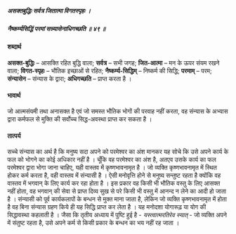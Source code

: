 ##### असक्तबुद्धिः सर्वत्र जितात्मा विगतस्पृहः ।
##### नैष्कर्म्यसिद्धिं परमां सन्न्यासेनाधिगच्छति ॥ ४९ ॥

#### शब्दार्थ

**असक्त-बुद्धिः** – आसक्ति रहित बुद्धि वाला; **सर्वत्र** – सभी जगह; **जित-आत्मा** – मन के ऊपर संयम रखने वाला; **विगत-स्पृहः** – भौतिक इच्छाओं से रहित; **नैष्कर्म्य-सिद्धिम्** – निष्कर्म की सिद्धि; **परमाम्** – परम; **संन्यासेन** – संन्यास के द्वारा; **अधिगच्छति** – प्राप्त करता है ।

#### भावार्थ

जो आत्मसंयमी तथा अनासक्त है एवं जो समस्त भौतिक भोगों की परवाह नहीं करता, वह संन्यास के अभ्यास द्वारा कर्मफल से मुक्ति की सर्वोच्च सिद्ध-अवस्था प्राप्त कर सकता है ।

#### तात्पर्य

सच्चे संन्यास का अर्थ है कि मनुष्य सदा अपने को परमेश्वर का अंश मानकर यह सोचे कि उसे अपने कार्य के फल को भोगने का कोई अधिकार नहीं है । चूँकि वह परमेश्वर का अंश है, अतएव उसके कार्य का फल परमेश्वर द्वारा भोगा जाना चाहिए, यही वास्तव में कृष्णभावनामृत है । जो व्यक्ति कृष्णभावनामृत में स्थित होकर कर्म करता है, वही वास्तव में संन्यासी है । ऐसी मनोवृत्ति होने से मनुष्य सन्तुष्ट रहता है क्योंकि वह वास्तव में भगवान् के लिए कार्य कर रहा होता है । इस प्रकार वह किसी भी भौतिक वस्तु के लिए आसक्त नहीं होता, वह भगवान् की सेवा से प्राप्त दिव्य सुख से परे किसी भी वस्तु में आनन्द न लेने का आदी हो जाता है । संन्यासी को पूर्व कार्यकलापों के बन्धन से मुक्त माना जाता है, लेकिन जो व्यक्ति कृष्णभावनामृत में होता है वह बिना संन्यास ग्रहण किये ही यह सिद्धि प्राप्त कर लेता है । यह मनोदशा योगारूढ़ या योग की सिद्धावस्था कहलाती है । जैसा कि तृतीय अध्याय में पुष्टि हुई है - *यस्त्वात्मरतिरेव स्यात्* - जो व्यक्ति अपने में संतुष्ट रहता है, उसे अपने कर्म से किसी प्रकार के बन्धन का भय नहीं रह जाता ।